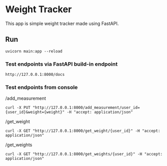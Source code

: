 # Weight Tracker

This app is simple weight tracker made using FastAPI.

## Run
```
uvicorn main:app --reload
```

### Test endpoints via FastAPI build-in endpoint
```
http://127.0.0.1:8000/docs
```

### Test endpoints from console
/add_measurement
```
curl -X PUT "http://127.0.0.1:8000/add_measurement/user_id={user_id}&weight={weight}" -H "accept: application/json"
```

/get_weight
```
curl -X GET "http://127.0.0.1:8000/get_weight/{user_id}" -H "accept: application/json"
```
/get_weights
```
curl -X GET "http://127.0.0.1:8000/get_weights/{user_id}" -H "accept: application/json"
```
